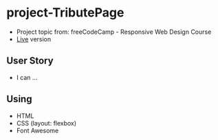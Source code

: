 # project-TributePage
* Project topic from: freeCodeCamp - Responsive Web Design Course
* [Live](https://github.com/pocoapocochen/project-TributePage) version

## User Story
* I can ...

## Using
* HTML
* CSS (layout: flexbox)
* Font Awesome
